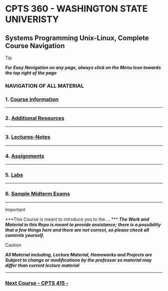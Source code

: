 # CPTS 360 - WASHINGTON STATE UNIVERISTY
## Systems Programming Unix-Linux, Complete Course Navigation

> [!TIP]
> ***For Easy Navigation on any page, always click on the Menu Icon towards the top right of the page***

### NAVIGATION OF ALL MATERIAL 

### 1. [Course Information]()
---
### 2. [Additional Resources]()
---
### 3. [Lectures-Notes]()

--- 
### 4. [Assignments]()

---
### 5. [Labs]()


---
### 6. [Sample Midterm Exams]()

--- 

> [!IMPORTANT]
> ***This Course is meant to introduce you to the ... ***
> ***The Work and Material in this Repo is meant to provide assistance; there is a possibility that a few things here and there are not correct, so please check all contents yourself.***




> [!CAUTION]
> ***All Material including, Lecture Material, Homeworks and Projects are Subject to change or modifications by the professor so material may differ than current lecture material***

---

### [Next Course - CPTS 415 -   ]()
